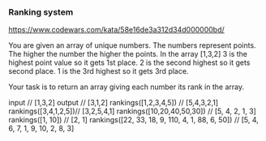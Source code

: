 ### Ranking system

https://www.codewars.com/kata/58e16de3a312d34d000000bd/

You are given an array of unique numbers. The numbers represent points. The higher the number the higher the points. In the array [1,3,2] 3 is the highest point value so it gets 1st place. 2 is the second highest so it gets second place. 1 is the 3rd highest so it gets 3rd place.

Your task is to return an array giving each number its rank in the array.

input // [1,3,2]
output // [3,1,2]
rankings([1,2,3,4,5]) // [5,4,3,2,1]
rankings([3,4,1,2,5])//  [3,2,5,4,1]
rankings([10,20,40,50,30]) //  [5, 4, 2, 1, 3]
rankings([1, 10]) //   [2, 1]
rankings([22, 33, 18, 9, 110, 4, 1, 88, 6, 50]) // [5, 4, 6, 7, 1, 9, 10, 2, 8, 3]
